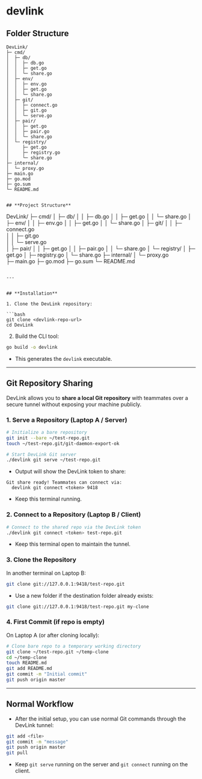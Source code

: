 # devlink

## Folder Structure

```plaintext
DevLink/
├─ cmd/
│  ├─ db/
│  │  ├─ db.go
│  │  ├─ get.go
│  │  └─ share.go
│  ├─ env/
│  │  ├─ env.go
│  │  ├─ get.go
│  │  └─ share.go
│  ├─ git/
│  │  ├─ connect.go       
│  │  ├─ git.go          
│  │  └─ serve.go        
│  ├─ pair/
│  │  ├─ get.go
│  │  ├─ pair.go
│  │  └─ share.go
│  └─ registry/
│     ├─ get.go
│     ├─ registry.go
│     └─ share.go
├─ internal/
│  └─ proxy.go            
├─ main.go
├─ go.mod
├─ go.sum
└─ README.md


## **Project Structure**

```
DevLink/
├─ cmd/
│  ├─ db/
│  │  ├─ db.go
│  │  ├─ get.go
│  │  └─ share.go
│  ├─ env/
│  │  ├─ env.go
│  │  ├─ get.go
│  │  └─ share.go
│  ├─ git/
│  │  ├─ connect.go     
│  │  ├─ git.go          
│  │  └─ serve.go       
│  ├─ pair/
│  │  ├─ get.go
│  │  ├─ pair.go
│  │  └─ share.go
│  └─ registry/
│     ├─ get.go
│     ├─ registry.go
│     └─ share.go
├─ internal/
│  └─ proxy.go           
├─ main.go
├─ go.mod
├─ go.sum
└─ README.md
```

---


## **Installation**

1. Clone the DevLink repository:

```bash
git clone <devlink-repo-url>
cd DevLink
```

2. Build the CLI tool:

```bash
go build -o devlink
```

* This generates the `devlink` executable.

---

## **Git Repository Sharing**

DevLink allows you to **share a local Git repository** with teammates over a secure tunnel without exposing your machine publicly.

### **1. Serve a Repository (Laptop A / Server)**

```bash
# Initialize a bare repository
git init --bare ~/test-repo.git
touch ~/test-repo.git/git-daemon-export-ok

# Start DevLink Git server
./devlink git serve ~/test-repo.git
```

* Output will show the DevLink token to share:

```
Git share ready! Teammates can connect via:
  devlink git connect <token> 9418
```

* Keep this terminal running.

### **2. Connect to a Repository (Laptop B / Client)**

```bash
# Connect to the shared repo via the DevLink token
./devlink git connect <token> test-repo.git
```

* Keep this terminal open to maintain the tunnel.

### **3. Clone the Repository**

In another terminal on Laptop B:

```bash
git clone git://127.0.0.1:9418/test-repo.git
```

* Use a new folder if the destination folder already exists:

```bash
git clone git://127.0.0.1:9418/test-repo.git my-clone
```

### **4. First Commit (if repo is empty)**

On Laptop A (or after cloning locally):

```bash
# Clone bare repo to a temporary working directory
git clone ~/test-repo.git ~/temp-clone
cd ~/temp-clone
touch README.md
git add README.md
git commit -m "Initial commit"
git push origin master
```

---

## **Normal Workflow**

* After the initial setup, you can use normal Git commands through the DevLink tunnel:

```bash
git add <file>
git commit -m "message"
git push origin master
git pull
```

* Keep `git serve` running on the server and `git connect` running on the client.

